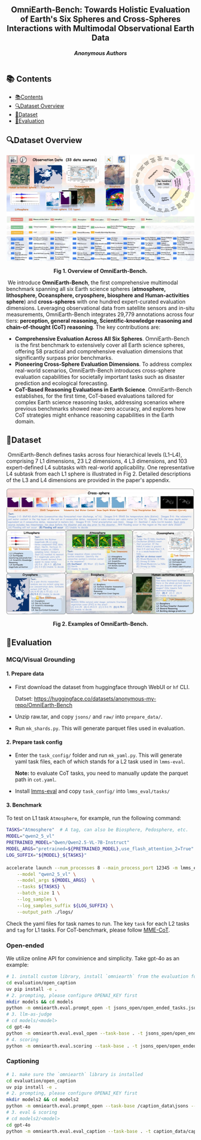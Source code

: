 <div align="center">
  <h2><strong>OmniEarth-Bench: Towards Holistic Evaluation of Earth's Six Spheres and Cross-Spheres Interactions with Multimodal Observational Earth Data</strong></h2>
  <h5>
  Anonymous Authors
      <br/><br/>
  </h5>
</div>

## 📚 Contents

- [📚Contents](#-contents)
- [🔍Dataset Overview](#dataset-overview)
- [📸Dataset](#dataset)
- [🚀Evaluation](#evaluation)

## 🔍Dataset Overview

![overview](assets/overview.jpg)

<p align="center"><strong>Fig 1. Overview of OmniEarth-Bench.</strong></p>

​	We introduce **OmniEarth-Bench**, the first comprehensive multimodal benchmark spanning all six Earth science spheres (**atmosphere, lithosphere, Oceansphere, cryosphere, biosphere and Human-activities sphere**) and **cross-spheres** with one hundred expert-curated evaluation dimensions. Leveraging observational data from satellite sensors and in-situ measurements, OmniEarth-Bench integrates 29,779 annotations across four tiers: **perception, general reasoning, Scientific‑knowledge reasoning and chain-of-thought (CoT) reasoning**. The key contributions are:

* **Comprehensive Evaluation Across All Six Spheres**. OmniEarth-Bench is the first benchmark to extensively cover all Earth science spheres, offering 58 practical and comprehensive evaluation dimensions that significantly surpass prior benchmarks.
* **Pioneering Cross-Sphere Evaluation Dimensions**. To address complex real-world scenarios, OmniEarth-Bench introduces cross-sphere evaluation capabilities for societally important tasks such as disaster prediction and ecological forecasting.
* **CoT-Based Reasoning Evaluations in Earth Science**. OmniEarth-Bench establishes, for the first time, CoT-based evaluations tailored for complex Earth science reasoning tasks, addressing scenarios where previous benchmarks showed near-zero accuracy, and explores how CoT strategies might enhance reasoning capabilities in the Earth domain.

## 📸Dataset

​	OmniEarth-Bench defines tasks across four hierarchical levels (L1–L4), comprising 7 L1 dimensions, 23 L2 dimensions, 4 L3 dimensions, and 103 expert-defined L4 subtasks with real-world applicability. One representative L4 subtask from each L1 sphere is illustrated in Fig 2. Detailed descriptions of the L3 and L4 dimensions are provided in the paper's appendix.

![example](assets/example.jpg)

<p align="center"><strong>Fig 2. Examples of OmniEarth-Bench.</strong></p>


## 🚀Evaluation

### MCQ/Visual Grounding

#### 1. Prepare data

* First download the dataset from huggingface through WebUI or `hf` CLI.

  Datset: https://huggingface.co/datasets/anonymous-my-repo/OmniEarth-Bench
* Unzip raw.tar, and copy `jsons/` and `raw/` into `prepare_data/`.
* Run `mk_shards.py`. This will generate parquet files used in evaluation.

#### 2. Prepare task config

* Enter the `task_config/` folder and run `mk_yaml.py`. This will generate yaml task files, each of which stands for a L2 task used in `lmms-eval`.

  **Note:** to evaluate CoT tasks, you need to manually update the parquet path in `cot.yaml`.

* Install [lmms-eval](https://github.com/EvolvingLMMs-Lab/lmms-eval?tab=readme-ov-file#installation) and copy `task_config/` into `lmms_eval/tasks/`

#### 3. Benchmark

To test on L1 task `Atmosphere`, for example, run the following command:

```bash
TASKS="Atmosphere"	# A tag, can also be Biosphere, Pedosphere, etc.
MODEL="qwen2_5_vl"
PRETRAINED_MODEL="Qwen/Qwen2.5-VL-7B-Instruct"
MODEL_ARGS="pretrained=${PRETRAINED_MODEL},use_flash_attention_2=True"
LOG_SUFFIX="${MODEL}_${TASKS}"

accelerate launch --num_processes 8 --main_process_port 12345 -m lmms_eval \
    --model "qwen2_5_vl" \
    --model_args ${MODEL_ARGS}  \
    --tasks ${TASKS} \
    --batch_size 1 \
    --log_samples \
    --log_samples_suffix ${LOG_SUFFIX} \
    --output_path ./logs/
```

Check the yaml files for task names to run. The key `task` for each L2 tasks and `tag` for L1 tasks. For CoT-benchmark, please follow [MME-CoT](https://github.com/MME-Benchmarks/MME-CoT).

### Open-ended

We utilize online API for convinience and simplicity. Take gpt-4o as an example:

```bash
# 1. install custom library, install `omniearth` from the evaluation folder
cd evaluation/open_caption
uv pip install -e .
# 2. prompting, please configure OPENAI_KEY first
mkdir models && cd models
python -m omniearth.eval.prompt_open -t jsons_open/open_ended_tasks.json -x 16 --max -1  -m gpt-4o
# 3. llm-as-judge
# cd models/<model>
cd gpt-4o
python -m omniearth.eval.eval_open --task-base . -t jsons_open/open_ended_tasks.json -x 16 --max -1  -m gpt-4o
# 4. scoring
python -m omniearth.eval.scoring --task-base . -t jsons_open/open_ended_tasks.json --strict
```

### Captioning

```bash
# 1. make sure the `omniearth` library is installed
cd evaluation/open_caption
uv pip install -e .
# 2. prompting, please configure OPENAI_KEY first
mkdir models2 && cd models2
python -m omniearth.eval.prompt_open --task-base /caption_data\jsons --image-base /caption_data\images -t caption_data/caption_tasks.json -x 16 --max -1  -m gpt-4o
# 3. eval & scoring
# cd models2/<model>
cd gpt-4o
python -m omniearth.eval.eval_caption --task-base . -t caption_data/caption_tasks.json
```

